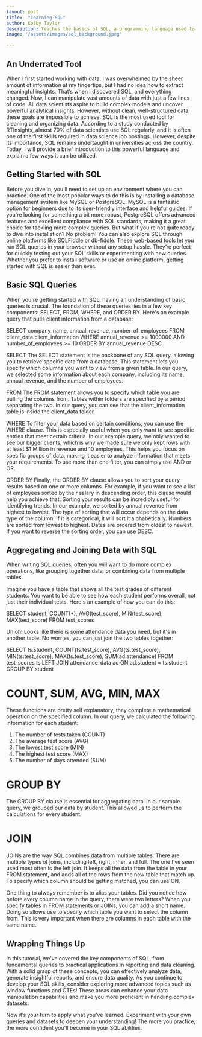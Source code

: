 ```yaml
---
layout: post
title:  "Learning SQL"
author: Kolby Taylor
description: Teaches the basics of SQL, a programming language used to gather and organize data.   
image: "/assets/images/sql_background.jpeg"

---
```


## An Underrated Tool
When I first started working with data, I was overwhelmed by the sheer amount of information at my fingertips, but I had no idea how to extract meaningful insights. That’s when I discovered SQL, and everything changed. Now, I can manipulate vast amounts of data with just a few lines of code.
All data scientists aspire to build complex models and uncover powerful analytical insights. However, without clean, well-structured data, these goals are impossible to achieve. SQL is the most used tool for cleaning and organizing data.
According to a study conducted by RTInsights, almost 70% of data scientists use SQL regularly, and it is often one of the first skills required in data science job postings. However, despite its importance, SQL remains undertaught in universities across the country. Today, I will provide a brief introduction to this powerful language and explain a few ways it can be utilized.
 
## Getting Started with SQL
Before you dive in, you’ll need to set up an environment where you can practice. One of the most popular ways to do this is by installing a database management system like MySQL or PostgreSQL. MySQL is a fantastic option for beginners due to its user-friendly interface and helpful guides. If you're looking for something a bit more robust, PostgreSQL offers advanced features and excellent compliance with SQL standards, making it a great choice for tackling more complex queries.
But what if you’re not quite ready to dive into installation? No problem! You can also explore SQL through online platforms like SQLFiddle or db-fiddle. These web-based tools let you run SQL queries in your browser without any setup hassle. They’re perfect for quickly testing out your SQL skills or experimenting with new queries. Whether you prefer to install software or use an online platform, getting started with SQL is easier than ever.
 
## Basic SQL Queries
When you're getting started with SQL, having an understanding of basic queries is crucial. The foundation of these queries lies in a few key components: SELECT, FROM, WHERE, and ORDER BY. Here's an example query that pulls client information from a database:

SELECT
  company_name,
  annual_revenue,
  number_of_employees
FROM client_data.client_information
WHERE annual_revenue >= 1000000 AND number_of_employees >= 10
ORDER BY annual_revenue DESC

SELECT
The SELECT statement is the backbone of any SQL query, allowing you to retrieve specific data from a database. This statement lets you specify which columns you want to view from a given table. In our query, we selected some information about each company, including its name, annual revenue, and the number of employees.

FROM
The FROM statement allows you to specify which table you are pulling the columns from. Tables within folders are specified by a period separating the two. In our query, you can see that the client_information table is inside the client_data folder.

WHERE
To filter your data based on certain conditions, you can use the WHERE clause. This is especially useful when you only want to see specific entries that meet certain criteria. In our example query, we only wanted to see our bigger clients, which is why we made sure we only kept rows with at least $1 Million in revenue and 10 employees. This helps you focus on specific groups of data, making it easier to analyze information that meets your requirements. To use more than one filter, you can simply use AND or OR.

ORDER BY
Finally, the ORDER BY clause allows you to sort your query results based on one or more columns. For example, if you want to see a list of employees sorted by their salary in descending order, this clause would help you achieve that. Sorting your results can be incredibly useful for identifying trends. In our example, we sorted by annual revenue from highest to lowest. The type of sorting that will occur depends on the data type of the column. If it is categorical, it will sort it alphabetically. Numbers are sorted from lowest to highest. Dates are ordered from oldest to newest. If you want to reverse the sorting order, you can use DESC.
 
## Aggregating and Joining Data with SQL
When writing SQL queries, often you will want to do more complex operations, like grouping together data, or combining data from multiple tables. 

Imagine you have a table that shows all the test grades of different students. You want to be able to see how each student performs overall, not just their individual tests. Here's an example of how you can do this:

SELECT
  student,
  COUNT(*),
  AVG(test_score),
  MIN(test_score),
  MAX(test_score)
FROM test_scores

Uh oh! Looks like there is some attendance data you need, but it's in another table. No worries, you can just join the two tables together:

SELECT
  ts.student,
  COUNT(ts.test_score),
  AVG(ts.test_score),
  MIN(ts.test_score),
  MAX(ts.test_score),
  SUM(ad.attendance)
FROM test_scores ts
LEFT JOIN attendance_data ad ON ad.student = ts.student
GROUP BY student

# COUNT, SUM, AVG, MIN, MAX
These functions are pretty self explanatory, they complete a mathematical operation on the specified column. In our query, we calculated the following information for each student:
1. The number of tests taken (COUNT)
2. The average test score (AVG)
3. The lowest test score (MIN)
4. The highest test score (MAX)
5. The number of days attended (SUM)

# GROUP BY
The GROUP BY clause is essential for aggregating data. In our sample query, we grouped our data by student. This allowed us to perform the calculations for every student.

# JOIN
JOINs are the way SQL combines data from multiple tables. There are multiple types of joins, including left, right, inner, and full. The one I've seen used most often is the left join. It keeps all the data from the table in your FROM statement, and adds all of the rows from the new table that match up. To specify which column should be getting matched, you can use ON. 

One thing to always remember is to alias your tables. Did you notice how before every column name in the query, there were two letters? When you specify tables in FROM statements or JOINs, you can add a short name. Doing so allows use to specify which table you want to select the column from. This is very important when there are columns in each table with the same name.
 
## Wrapping Things Up
In this tutorial, we’ve covered the key components of SQL, from fundamental queries to practical applications in reporting and data cleaning. With a solid grasp of these concepts, you can effectively analyze data, generate insightful reports, and ensure data quality.
As you continue to develop your SQL skills, consider exploring more advanced topics such as window functions and CTEs! These areas can enhance your data manipulation capabilities and make you more proficient in handling complex datasets.

Now it’s your turn to apply what you've learned. Experiment with your own queries and datasets to deepen your understanding! The more you practice, the more confident you'll become in your SQL abilities.
